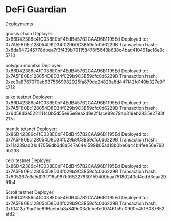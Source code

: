 # DeFi Guardian

Deployments

gnosis chain
Deployer: 0x86D42386c4fC038E0bF4EdB457B2CAA96B1195Ed
Deployed to: 0x7A5F80Ec128054D8D34f029b9C3B59cfc0d6229B
Transaction hash: 0x8da647245778dbea7f3f439b791158476f5643b638c4bad410491ac16e9c5710

polygon mumbai
Deployer: 0x86D42386c4fC038E0bF4EdB457B2CAA96B1195Ed
Deployed to: 0x7A5F80Ec128054D8D34f029b9C3B59cfc0d6229B
Transaction hash: 0xec9a8767070ab6375669982925fa879de24829a8d447f42fd140b327e9f1c712


taiko testnet
Deployer: 0x86D42386c4fC038E0bF4EdB457B2CAA96B1195Ed
Deployed to: 0x7A5F80Ec128054D8D34f029b9C3B59cfc0d6229B
Transaction hash: 0x6458d3e522111140b5d55e95e8ea2d9e2f1ace89c79ab319eb2835e2783f217a

mantle tetsnet
Deployer: 0x86D42386c4fC038E0bF4EdB457B2CAA96B1195Ed
Deployed to: 0x7A5F80Ec128054D8D34f029b9C3B59cfc0d6229B
Transaction hash: 0x11a239ad31d47056db3d8a547a64e1599805ad18b0be6a44b4fee56e790db238

celo testnet
Deployer: 0x86D42386c4fC038E0bF4EdB457B2CAA96B1195Ed
Deployed to: 0x7A5F80Ec128054D8D34f029b9C3B59cfc0d6229B
Transaction hash: 0x605267e6a5d03f716a967bf65227630159400baa75180243cf4cdd3eaa2991b4

Scroll testnet
Deployer: 0x86D42386c4fC038E0bF4EdB457B2CAA96B1195Ed
Deployed to: 0x7A5F80Ec128054D8D34f029b9C3B59cfc0d6229B
Transaction hash: 0xf0412af9ad15e896aebda8a849e03a1cbefe00746159c0900c4513087652afd2
